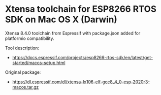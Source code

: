 # Xtensa toolchain for ESP8266 RTOS SDK on Mac OS X (Darwin)

Xtensa 8.4.0 toolchain from Espressif with package.json added for platformio compatibility.

Tool description:
* https://docs.espressif.com/projects/esp8266-rtos-sdk/en/latest/get-started/macos-setup.html

Original package:
* https://dl.espressif.com/dl/xtensa-lx106-elf-gcc8_4_0-esp-2020r3-macos.tar.gz